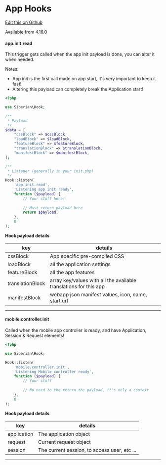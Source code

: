 # App Hooks

[Edit this on Github](https://github.com/Xtraball/SiberianCMS-Doc/edit/master/docs/module/hooks/app.md)

Available from 4.16.0

#### app.init.read

This trigger gets called when the app init payload is done, you can alter it when needed.

Notes:
 - App init is the first call made on app start, it's very important to keep it fast!
 - Altering this payload can completely break the Application start!

```php
<?php

use Siberian\Hook;

/**
 * Payload
 */
$data = [
    "cssBlock" => $cssBlock,
    "loadBlock" => $loadBlock,
    "featureBlock" => $featureBlock,
    "translationBlock" => $translationBlock,
    "manifestBlock" => $manifestBlock,
];

/**
 * Listener (generally in your init.php)
 */
Hook::listen(
    'app.init.read',
    'Listening app init ready',
    function ($payload) {
        // Your stuff here!
        
        // Must return payload here
        return $payload; 
    },
    0
);
```

**Hook payload details**

key|details
---|---
cssBlock|App specific pre-compiled CSS 
loadBlock|all the application settings
featureBlock|all the app features
translationBlock|array key/values with all the available translations for this app
manifestBlock|webapp json manifest values, icon, name, start url
---

#### mobile.controller.init

Called when the mobile app controller is ready, and have Application, Session & Request elements!

```php
<?php

use Siberian\Hook;

Hook::listen(
    'mobile.controller.init',
    'Listening Mobile controller ready',
    function ($payload) {
        // Your stuff
        
        // No need to the return the payload, it's only a context
    },
    0
);
```

**Hook payload details**

key|details
---|---
application|The application object
request|Current request object
session|The current session, to access user, etc ...

---
